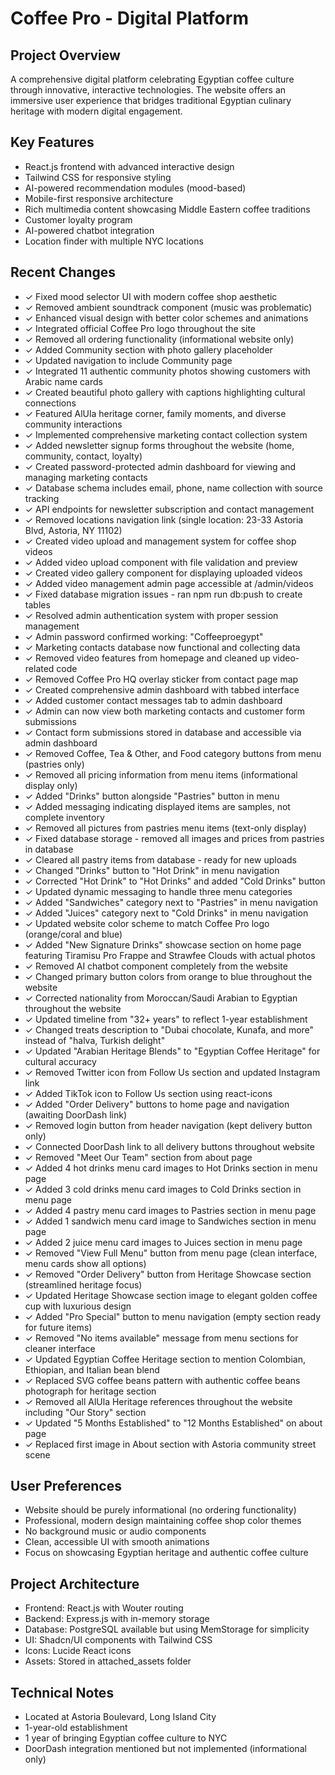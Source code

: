 # Coffee Pro - Digital Platform

## Project Overview
A comprehensive digital platform celebrating Egyptian coffee culture through innovative, interactive technologies. The website offers an immersive user experience that bridges traditional Egyptian culinary heritage with modern digital engagement.

## Key Features
- React.js frontend with advanced interactive design
- Tailwind CSS for responsive styling
- AI-powered recommendation modules (mood-based)
- Mobile-first responsive architecture
- Rich multimedia content showcasing Middle Eastern coffee traditions
- Customer loyalty program
- AI-powered chatbot integration
- Location finder with multiple NYC locations

## Recent Changes
- ✓ Fixed mood selector UI with modern coffee shop aesthetic
- ✓ Removed ambient soundtrack component (music was problematic)
- ✓ Enhanced visual design with better color schemes and animations
- ✓ Integrated official Coffee Pro logo throughout the site
- ✓ Removed all ordering functionality (informational website only)
- ✓ Added Community section with photo gallery placeholder
- ✓ Updated navigation to include Community page
- ✓ Integrated 11 authentic community photos showing customers with Arabic name cards
- ✓ Created beautiful photo gallery with captions highlighting cultural connections
- ✓ Featured AlUla heritage corner, family moments, and diverse community interactions
- ✓ Implemented comprehensive marketing contact collection system
- ✓ Added newsletter signup forms throughout the website (home, community, contact, loyalty)
- ✓ Created password-protected admin dashboard for viewing and managing marketing contacts
- ✓ Database schema includes email, phone, name collection with source tracking
- ✓ API endpoints for newsletter subscription and contact management
- ✓ Removed locations navigation link (single location: 23-33 Astoria Blvd, Astoria, NY 11102)
- ✓ Created video upload and management system for coffee shop videos
- ✓ Added video upload component with file validation and preview
- ✓ Created video gallery component for displaying uploaded videos
- ✓ Added video management admin page accessible at /admin/videos
- ✓ Fixed database migration issues - ran npm run db:push to create tables
- ✓ Resolved admin authentication system with proper session management
- ✓ Admin password confirmed working: "Coffeeproegypt"
- ✓ Marketing contacts database now functional and collecting data
- ✓ Removed video features from homepage and cleaned up video-related code
- ✓ Removed Coffee Pro HQ overlay sticker from contact page map
- ✓ Created comprehensive admin dashboard with tabbed interface
- ✓ Added customer contact messages tab to admin dashboard
- ✓ Admin can now view both marketing contacts and customer form submissions
- ✓ Contact form submissions stored in database and accessible via admin dashboard
- ✓ Removed Coffee, Tea & Other, and Food category buttons from menu (pastries only)
- ✓ Removed all pricing information from menu items (informational display only)
- ✓ Added "Drinks" button alongside "Pastries" button in menu
- ✓ Added messaging indicating displayed items are samples, not complete inventory
- ✓ Removed all pictures from pastries menu items (text-only display)
- ✓ Fixed database storage - removed all images and prices from pastries in database
- ✓ Cleared all pastry items from database - ready for new uploads
- ✓ Changed "Drinks" button to "Hot Drink" in menu navigation
- ✓ Corrected "Hot Drink" to "Hot Drinks" and added "Cold Drinks" button
- ✓ Updated dynamic messaging to handle three menu categories
- ✓ Added "Sandwiches" category next to "Pastries" in menu navigation
- ✓ Added "Juices" category next to "Cold Drinks" in menu navigation
- ✓ Updated website color scheme to match Coffee Pro logo (orange/coral and blue)
- ✓ Added "New Signature Drinks" showcase section on home page featuring Tiramisu Pro Frappe and Strawfee Clouds with actual photos
- ✓ Removed AI chatbot component completely from the website
- ✓ Changed primary button colors from orange to blue throughout the website
- ✓ Corrected nationality from Moroccan/Saudi Arabian to Egyptian throughout the website
- ✓ Updated timeline from "32+ years" to reflect 1-year establishment
- ✓ Changed treats description to "Dubai chocolate, Kunafa, and more" instead of "halva, Turkish delight"
- ✓ Updated "Arabian Heritage Blends" to "Egyptian Coffee Heritage" for cultural accuracy
- ✓ Removed Twitter icon from Follow Us section and updated Instagram link
- ✓ Added TikTok icon to Follow Us section using react-icons
- ✓ Added "Order Delivery" buttons to home page and navigation (awaiting DoorDash link)
- ✓ Removed login button from header navigation (kept delivery button only)
- ✓ Connected DoorDash link to all delivery buttons throughout website
- ✓ Removed "Meet Our Team" section from about page
- ✓ Added 4 hot drinks menu card images to Hot Drinks section in menu page
- ✓ Added 3 cold drinks menu card images to Cold Drinks section in menu page
- ✓ Added 4 pastry menu card images to Pastries section in menu page
- ✓ Added 1 sandwich menu card image to Sandwiches section in menu page
- ✓ Added 2 juice menu card images to Juices section in menu page
- ✓ Removed "View Full Menu" button from menu page (clean interface, menu cards show all options)
- ✓ Removed "Order Delivery" button from Heritage Showcase section (streamlined heritage focus)
- ✓ Updated Heritage Showcase section image to elegant golden coffee cup with luxurious design
- ✓ Added "Pro Special" button to menu navigation (empty section ready for future items)
- ✓ Removed "No items available" message from menu sections for cleaner interface
- ✓ Updated Egyptian Coffee Heritage section to mention Colombian, Ethiopian, and Italian bean blend
- ✓ Replaced SVG coffee beans pattern with authentic coffee beans photograph for heritage section
- ✓ Removed all AlUla Heritage references throughout the website including "Our Story" section
- ✓ Updated "5 Months Established" to "12 Months Established" on about page
- ✓ Replaced first image in About section with Astoria community street scene


## User Preferences
- Website should be purely informational (no ordering functionality)
- Professional, modern design maintaining coffee shop color themes
- No background music or audio components
- Clean, accessible UI with smooth animations
- Focus on showcasing Egyptian heritage and authentic coffee culture

## Project Architecture
- Frontend: React.js with Wouter routing
- Backend: Express.js with in-memory storage
- Database: PostgreSQL available but using MemStorage for simplicity
- UI: Shadcn/UI components with Tailwind CSS
- Icons: Lucide React icons
- Assets: Stored in attached_assets folder

## Technical Notes
- Located at Astoria Boulevard, Long Island City
- 1-year-old establishment
- 1 year of bringing Egyptian coffee culture to NYC
- DoorDash integration mentioned but not implemented (informational only)